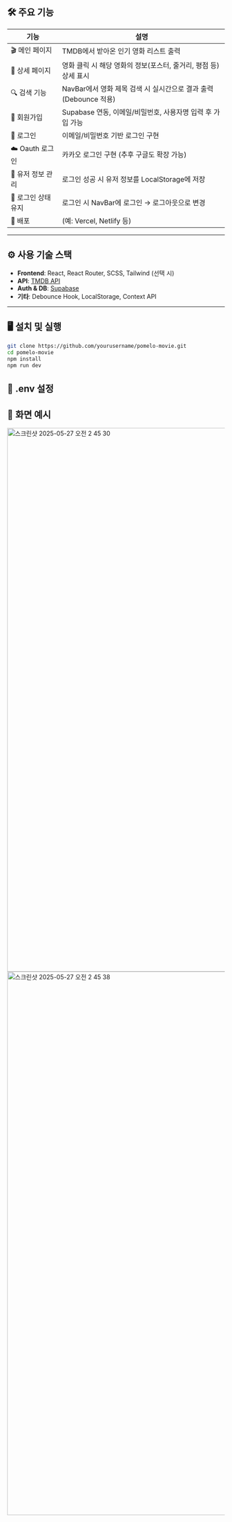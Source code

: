 ## 🛠️ 주요 기능

| 기능 | 설명 |
|------|------|
| 🎬 메인 페이지 | TMDB에서 받아온 인기 영화 리스트 출력 |
| 📄 상세 페이지 | 영화 클릭 시 해당 영화의 정보(포스터, 줄거리, 평점 등) 상세 표시 |
| 🔍 검색 기능 | NavBar에서 영화 제목 검색 시 실시간으로 결과 출력 (Debounce 적용) |
| 📝 회원가입 | Supabase 연동, 이메일/비밀번호, 사용자명 입력 후 가입 가능 |
| 🔐 로그인 | 이메일/비밀번호 기반 로그인 구현 |
| ☁️ Oauth 로그인 | 카카오 로그인 구현 (추후 구글도 확장 가능) |
| 🧾 유저 정보 관리 | 로그인 성공 시 유저 정보를 LocalStorage에 저장 |
| 🔄 로그인 상태 유지 | 로그인 시 NavBar에 로그인 → 로그아웃으로 변경 |
| 🚀 배포 | (예: Vercel, Netlify 등) |

---

## ⚙️ 사용 기술 스택

- **Frontend**: React, React Router, SCSS, Tailwind (선택 시)
- **API**: [TMDB API](https://developer.themoviedb.org/docs)
- **Auth & DB**: [Supabase](https://supabase.com/)
- **기타**: Debounce Hook, LocalStorage, Context API

---

## 🖥️ 설치 및 실행

```bash
git clone https://github.com/yourusername/pomelo-movie.git
cd pomelo-movie
npm install
npm run dev
```

## 🔑 .env 설정

## 📸 화면 예시
<img width="1255" alt="스크린샷 2025-05-27 오전 2 45 30" src="https://github.com/user-attachments/assets/c76ec2ff-af5d-4685-baca-889c3a80cdf4" />
<img width="1255" alt="스크린샷 2025-05-27 오전 2 45 38" src="https://github.com/user-attachments/assets/b882b4e4-e155-4026-931b-c4ad6eaef274" />
